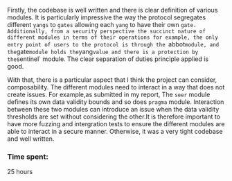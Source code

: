Firstly, the codebase is well written and there is clear definition of various modules. It is particularly impressive the way the protocol segregates different `yangs` to `gates` allowing each `yang` to have their own `gate. Additionally, from a security perspective the succinct nature of different modules in terms of their operations for example, the only entry point of users to the protocol is through the `abbot` module, and the `gate` module holds the `yang` value and there is a protection by the `sentinel` module. The clear separation of duties principle applied is good. 

With that, there is a particular aspect that I think the project can consider, composability. The different modules need to interact in a way that does not create issues. For example,as submitted in my report, The `seer` module defines its own data validity bounds and so does `pragma` module. Interaction between these two modules can introduce an issue when the data validity thresholds are set without considering the other.It is therefore important to have more fuzzing and intergration tests to ensure the different modules are able to interact in a secure manner. Otherwise, it was a very tight codebase and well written. 

### Time spent:
25 hours